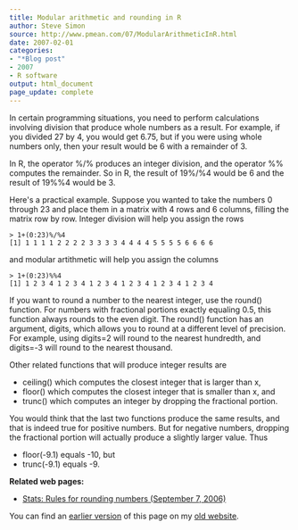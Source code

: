 ```yaml
---
title: Modular arithmetic and rounding in R
author: Steve Simon
source: http://www.pmean.com/07/ModularArithmeticInR.html
date: 2007-02-01
categories:
- "*Blog post"
- 2007
- R software
output: html_document
page_update: complete
---
```


In certain programming situations, you need to perform calculations involving division that produce whole numbers as a result. For example, if you divided 27 by 4, you would get 6.75, but if you were using whole numbers only, then your result would be 6 with a remainder of 3.

In R, the operator %/% produces an integer division, and the operator %% computes the remainder. So in R, the result of 19%/%4 would be 6 and the result of 19%%4 would be 3.

Here's a practical example. Suppose you wanted to take the numbers 0 through 23 and place them in a matrix with 4 rows and 6 columns, filling the matrix row by row. Integer division will help you assign the rows

```
> 1+(0:23)%/%4
[1] 1 1 1 1 2 2 2 2 3 3 3 3 4 4 4 4 5 5 5 5 6 6 6 6
```

and modular artithmetic will help you assign the columns

```
> 1+(0:23)%%4
[1] 1 2 3 4 1 2 3 4 1 2 3 4 1 2 3 4 1 2 3 4 1 2 3 4
```

If you want to round a number to the nearest integer, use the round() function. For numbers with fractional portions exactly equaling 0.5, this function always rounds to the even digit. The round() function has an argument, digits, which allows you to round at a different level of precision. For example, using digits=2 will round to the nearest hundredth, and digits=-3 will round to the nearest thousand.

Other related functions that will produce integer results are

+ ceiling() which computes the closest integer that is larger than x,
+ floor() which computes the closest integer that is smaller than x, and
+ trunc() which computes an integer by dropping the fractional portion.

You would think that the last two functions produce the same results, and that is indeed true for positive numbers. But for negative numbers, dropping the fractional portion will actually produce a slightly larger value. Thus

+ floor(-9.1) equals -10, but
+ trunc(-9.1) equals -9.

**Related web pages:**

+ [Stats: Rules for rounding numbers (September 7, 2006)][sim3]

You can find an [earlier version][sim1] of this page on my [old website][sim2].

[sim1]: http://www.pmean.com/07/ModularArithmeticInR.html
[sim2]: http://www.pmean.com
[sim3]: http://www.pmean.com/weblog2006/RoundingNumbers.asp
